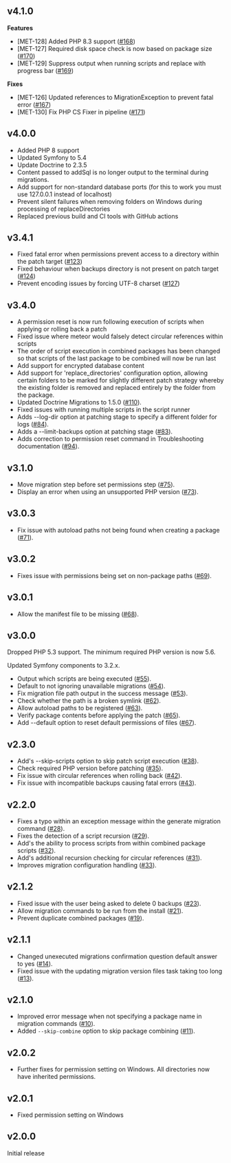 ## v4.1.0

**Features**
* [MET-128] Added PHP 8.3 support ([#168](https://github.com/jadu/meteor/pull/168))
* [MET-127] Required disk space check is now based on package size ([#170](https://github.com/jadu/meteor/pull/170))
* [MET-129] Suppress output when running scripts and replace with progress bar ([#169](https://github.com/jadu/meteor/pull/169))

**Fixes**
* [MET-126] Updated references to MigrationException to prevent fatal error ([#167](https://github.com/jadu/meteor/pull/167))
* [MET-130] Fix PHP CS Fixer in pipeline ([#171](https://github.com/jadu/meteor/pull/171))

## v4.0.0

* Added PHP 8 support
* Updated Symfony to 5.4
* Update Doctrine to 2.3.5
* Content passed to addSql is no longer output to the terminal during migrations.
* Add support for non-standard database ports (for this to work you must use 127.0.0.1 instead of localhost)
* Prevent silent failures when removing folders on Windows during processing of replaceDirectories
* Replaced previous build and CI tools with GitHub actions

## v3.4.1

* Fixed fatal error when permissions prevent access to a directory within the patch target ([#123](https://github.com/jadu/meteor/pull/123))
* Fixed behaviour when backups directory is not present on patch target ([#124](https://github.com/jadu/meteor/pull/124))
* Prevent encoding issues by forcing UTF-8 charset ([#127](https://github.com/jadu/meteor/pull/127))

## v3.4.0

* A permission reset is now run following execution of scripts when applying or rolling back a patch
* Fixed issue where meteor would falsely detect circular references within scripts
* The order of script execution in combined packages has been changed so that scripts of the last package to be combined will now be run last
* Add support for encrypted database content
* Add support for 'replace_directories' configuration option, allowing certain folders to be marked for slightly different patch strategy whereby the existing folder is removed and replaced entirely by the folder from the package.
* Updated Doctrine Migrations to 1.5.0 ([#110](https://github.com/jadu/meteor/pull/110)).
* Fixed issues with running multiple scripts in the script runner
* Adds --log-dir option at patching stage to specify a different folder for logs ([#84](https://github.com/jadu/meteor/pull/84)).
* Adds a --limit-backups option at patching stage ([#83](https://github.com/jadu/meteor/pull/83)).
* Adds correction to permission reset command in Troubleshooting documentation ([#94](https://github.com/jadu/meteor/pull/94)).

## v3.1.0

* Move migration step before set permissions step ([#75](https://github.com/jadu/meteor/pull/75)).
* Display an error when using an unsupported PHP version ([#73](https://github.com/jadu/meteor/pull/73)).

## v3.0.3

* Fix issue with autoload paths not being found when creating a package ([#71](https://github.com/jadu/meteor/pull/71)).

## v3.0.2

* Fixes issue with permissions being set on non-package paths ([#69](https://github.com/jadu/meteor/pull/69)).

## v3.0.1

* Allow the manifest file to be missing ([#68](https://github.com/jadu/meteor/pull/68)).

## v3.0.0

Dropped PHP 5.3 support. The minimum required PHP version is now 5.6.

Updated Symfony components to 3.2.x.

* Output which scripts are being executed ([#55](https://github.com/jadu/meteor/pull/55)).
* Default to not ignoring unavailable migrations ([#54](https://github.com/jadu/meteor/pull/54)).
* Fix migration file path output in the success message ([#53](https://github.com/jadu/meteor/pull/53)).
* Check whether the path is a broken symlink ([#62](https://github.com/jadu/meteor/pull/62)).
* Allow autoload paths to be registered ([#63](https://github.com/jadu/meteor/pull/63)).
* Verify package contents before applying the patch ([#65](https://github.com/jadu/meteor/pull/65)).
* Add --default option to reset default permissions of files ([#67](https://github.com/jadu/meteor/pull/67)).

## v2.3.0

* Add's --skip-scripts option to skip patch script execution ([#38](https://github.com/jadu/meteor/pull/38)).
* Check required PHP version before patching ([#35](https://github.com/jadu/meteor/pull/35)).
* Fix issue with circular references when rolling back ([#42](https://github.com/jadu/meteor/pull/42)).
* Fix issue with incompatible backups causing fatal errors ([#43](https://github.com/jadu/meteor/pull/43)).

## v2.2.0

* Fixes a typo within an exception message within the generate migration command ([#28](https://github.com/jadu/meteor/pull/28)).
* Fixes the detection of a script recursion ([#29](https://github.com/jadu/meteor/pull/29)).
* Add's the ability to process scripts from within combined package scripts ([#32](https://github.com/jadu/meteor/pull/32)).
* Add's additional recursion checking for circular references ([#31](https://github.com/jadu/meteor/pull/31)).
* Improves migration configuration handling ([#33](https://github.com/jadu/meteor/pull/33)).

## v2.1.2

* Fixed issue with the user being asked to delete 0 backups ([#23](https://github.com/jadu/meteor/pull/23)).
* Allow migration commands to be run from the install ([#21](https://github.com/jadu/meteor/pull/21)).
* Prevent duplicate combined packages ([#19](https://github.com/jadu/meteor/pull/19)).

## v2.1.1

* Changed unexecuted migrations confirmation question default answer to yes ([#14](https://github.com/jadu/meteor/pull/14)).
* Fixed issue with the updating migration version files task taking too long ([#13](https://github.com/jadu/meteor/pull/13)).

## v2.1.0

* Improved error message when not specifying a package name in migration commands ([#10](https://github.com/jadu/meteor/pull/10)).
* Added `--skip-combine` option to skip package combining ([#11](https://github.com/jadu/meteor/pull/11)).

## v2.0.2

* Further fixes for permission setting on Windows. All directories now have inherited permissions.

## v2.0.1

* Fixed permission setting on Windows

## v2.0.0

Initial release

